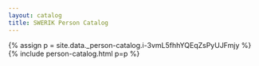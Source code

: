 ```yaml
---
layout: catalog
title: SWERIK Person Catalog
---
```

{% assign p = site.data._person-catalog.i-3vmL5fhhYQEqZsPyUJFmjy %}
{% include person-catalog.html p=p %}

